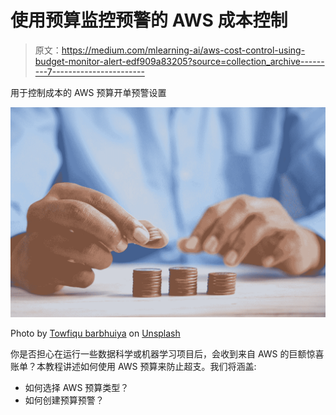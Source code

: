 # 使用预算监控预警的 AWS 成本控制

> 原文：<https://medium.com/mlearning-ai/aws-cost-control-using-budget-monitor-alert-edf909a83205?source=collection_archive---------7----------------------->

用于控制成本的 AWS 预算开单预警设置

![](img/08edfd2c8947df96be5659c323b63db1.png)

Photo by [Towfiqu barbhuiya](https://unsplash.com/@towfiqu999999?utm_source=medium&utm_medium=referral) on [Unsplash](https://unsplash.com?utm_source=medium&utm_medium=referral)

你是否担心在运行一些数据科学或机器学习项目后，会收到来自 AWS 的巨额惊喜账单？本教程讲述如何使用 AWS 预算来防止超支。我们将涵盖:

*   如何选择 AWS 预算类型？
*   如何创建预算预警？